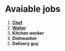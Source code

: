 # Avaiable jobs

1. [**Chef**](Chef.md)
2. [**Waiter**](waiteropening.md)
3. **Kitchen worker**
4. **Dishwasher**
5. **Delivery guy**
